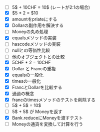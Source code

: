 - [ ] 5$ + 10CHF = 10$ (レートが2:1の場合)
- [x] $5 * 2 = $10
- [x] amountをpriateにする
- [x] Dollarの副作用を解決する
- [ ] Moneyの丸め処理
- [x] equalsメソッドの実装
- [ ] hascodeメソッドの実装
- [ ] nullとの等価性比較
- [ ] 他のオブジェクトとの比較
- [x] 5CHF * 2 = 10CHF
- [x] Dollar と Francの重複
- [x] equalsの一般化
- [x] timesの一般化
- [x] FrancとDollarを比較する
- [x] 通過の概念
- [x] francのtimesメソッドのテストを削除する
- [ ] 5$ + 5$ = 10$
- [ ] 5$ + 5$ が Moneyを返す
- [x] Bank.reduceにMoneyを渡すテスト
- [ ] Moneyの通貨を変換して計算を行う